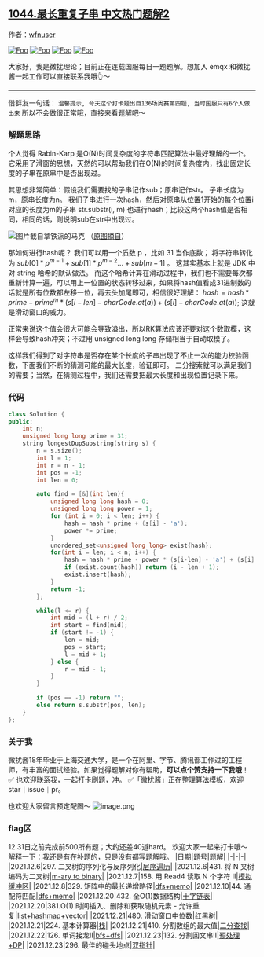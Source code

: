 ## [1044.最长重复子串 中文热门题解2](https://leetcode.cn/problems/longest-duplicate-substring/solutions/100000/wei-rao-li-lun-rabin-karp-er-fen-sou-suo-3c22)

作者：[wfnuser](https://leetcode.cn/u/wfnuser)

[![Foo](https://pic.leetcode-cn.com/1642401540-VfPxoS-file_1642401536561)](https://gitee.com/wfnuser/img/raw/master/perturbation.png) [![Foo](https://pic.leetcode-cn.com/1641890108-zTFrPQ-file_1641890104117)](https://github.com/wfnuser) [![Foo](https://pic.leetcode-cn.com/1641890107-TJrViW-file_1641890104103)](https://gitee.com/wfnuser/img/raw/master/mp.jpeg) [![Foo](https://pic.leetcode-cn.com/1641890108-KiCpre-file_1641890104115)](https://www.zhihu.com/people/qin-hao-37) 

大家好，我是微扰理论；目前正在连载国服每日一题题解。想加入 emqx 和微扰酱一起工作可以直接联系我哦👆～

---

借群友一句话： `温馨提示, 今天这个打卡题出自136场周赛第四题, 当时国服只有6个人做出来`
所以不会做很正常哦，直接来看题解吧～

### 解题思路
个人觉得 Rabin-Karp 是O(N)时间复杂度的字符串匹配算法中最好理解的一个。
它采用了滑窗的思想，天然的可以帮助我们在O(N)的时间复杂度内，找出固定长度的子串在原串中是否出现过。

其思想非常简单：假设我们需要找的子串记作sub；原串记作str。 子串长度为m，原串长度为n。
我们子串进行一次hash，然后对原串从位置1开始的每个位置i对应的长度为m的子串 str.substr(i, m) 也进行hash；比较这两个hash值是否相同，相同的话，则说明sub在str中出现过。

![图片截自拿铁派的马克](https://pic.leetcode-cn.com/1640225278-rbGChf-image.png) 
（[原图摘自](https://mark-lin.com/posts/20200625/)）

那如何进行hash呢？ 我们可以用一个质数 p ，比如 31 当作底数； 将字符串转化为 $sub[0]*p^{m-1}+sub[1]*p^{m-2}...+sub[m-1]$ 。 这其实基本上就是 JDK 中对 string 哈希的默认做法。
而这个哈希计算在滑动过程中，我们也不需要每次都重新计算一遍，可以用上一位置的状态转移过来，如果将hash值看成31进制数的话就是所有位数都左移一位，再去头加尾即可，相信很好理解：
$hash = hash * prime - prime^m * (s[i-len] - charCode.at(a)) + (s[i] - charCode.at(a))$;
这就是滑动窗口的威力。

正常来说这个值会很大可能会导致溢出，所以RK算法应该还要对这个数取模，这样会导致hash冲突；不过用 unsigned long long 存储相当于自动取模了。

这样我们得到了对字符串是否存在某个长度的子串出现了不止一次的能力校验函数，下面我们不断的猜测可能的最大长度，验证即可。
二分搜索就可以满足我们的需要；当然，在猜测过程中，我们还需要把最大长度和出现位置记录下来。

### 代码

```cpp
class Solution {
public:
    int n;
    unsigned long long prime = 31;
    string longestDupSubstring(string s) {
        n = s.size();
        int l = 1;
        int r = n - 1;
        int pos = -1;
        int len = 0;

        auto find = [&](int len){
            unsigned long long hash = 0;
            unsigned long long power = 1;
            for (int i = 0; i < len; i++) {
                hash = hash * prime + (s[i] - 'a');
                power *= prime;
            }
            unordered_set<unsigned long long> exist{hash};
            for(int i = len; i < n; i++) {
                hash = hash * prime - power * (s[i-len] - 'a') + (s[i] - 'a');
                if (exist.count(hash)) return (i - len + 1);
                exist.insert(hash);
            }
            return -1;
        };

        while(l <= r) {
            int mid = (l + r) / 2;
            int start = find(mid);
            if (start != -1) {
                len = mid;
                pos = start;
                l = mid + 1;
            } else {
                r = mid - 1;
            }
        }

        if (pos == -1) return "";
        else return s.substr(pos, len);
    }
};
```

### 关于我
微扰酱18年毕业于上海交通大学，是一个在阿里、字节、腾讯都工作过的工程师，有丰富的面试经验。如果觉得题解对你有帮助，**可以点个赞支持一下我哦**！ 
✅ 也欢迎[联系我](https://leetcode-cn.com/u/wfnuser/)，一起打卡刷题，冲。
✅「微扰酱」正在整理[算法模板](https://github.com/wfnuser/Algorithms)，欢迎star｜issue｜pr。

也欢迎大家留言预定配图～
![image.png](https://pic.leetcode-cn.com/1639625488-cIIUZz-image.png)


### flag区
12.31日之前完成前500所有题；大约还差40道hard。 欢迎大家一起来打卡哦～ 解释一下：我还是有在补题的，只是没有都写题解哦。
|日期|题号|题解|
|-|-|-|
|2021.12.6|297. 二叉树的序列化与反序列化|[层序遍历](https://leetcode-cn.com/problems/serialize-and-deserialize-binary-tree/solution/wei-rao-li-lun-er-cha-shu-xu-lie-hua-by-722aj/)|
|2021.12.6|431. 将 N 叉树编码为二叉树|[m-ary to binary](https://leetcode-cn.com/problems/encode-n-ary-tree-to-binary-tree/solution/wei-rao-li-lun-dfs-m-ary-to-binary-by-wf-kpix/)|
|2021.12.7|158. 用 Read4 读取 N 个字符 II|[模拟缓冲区](https://leetcode-cn.com/problems/read-n-characters-given-read4-ii-call-multiple-times/solution/wei-rao-li-lun-he-xin-zai-yu-huan-cun-sh-olns/)|
|2021.12.8|329. 矩阵中的最长递增路径|[dfs+memo](https://leetcode-cn.com/problems/longest-increasing-path-in-a-matrix/solution/wei-rao-li-lun-dfsji-yi-hua-sou-suo-by-w-81q9/)|
|2021.12.10|44. 通配符匹配|[dfs+memo](https://leetcode-cn.com/problems/wildcard-matching/solution/wei-rao-li-lun-ji-yi-hua-sou-suo-ying-yo-rflt/)|
|2021.12.20|432. 全O(1)数据结构|[十字链表](https://leetcode-cn.com/problems/all-oone-data-structure/solution/wei-rao-li-lun-shi-zi-lian-biao-by-wfnus-9cr9/)|
|2021.12.20|381.O(1) 时间插入、删除和获取随机元素 - 允许重复|[list+hashmap+vector](https://leetcode-cn.com/problems/insert-delete-getrandom-o1-duplicates-allowed/solution/wei-rao-li-lun-vector-list-hashmap-by-wf-h7wz/)|
|2021.12.21|480. 滑动窗口中位数|[红黑树](https://leetcode-cn.com/problems/sliding-window-median/solution/wei-rao-li-lun-zhi-jie-ji-yu-hong-hei-sh-53b9/)|
|2021.12.21|224. 基本计算器|[栈](https://leetcode-cn.com/problems/basic-calculator/solution/wei-rao-li-lun-zhan-yu-dao-you-gua-hao-j-x5hy/)|
|2021.12.21|410. 分割数组的最大值|[二分查找](https://leetcode-cn.com/problems/split-array-largest-sum/solution/wei-rao-li-lun-neng-li-yan-zheng-xing-er-22nv/)|
|2021.12.22|126. 单词接龙II|[bfs+dfs](https://leetcode-cn.com/problems/word-ladder-ii/solution/wei-rao-li-lun-bfssou-suo-zui-duan-ju-ch-ffh9/)|
|2021.12.23|132. 分割回文串II|[预处理+DP](https://leetcode-cn.com/problems/palindrome-partitioning-ii/solution/wei-rao-li-lun-yu-chu-li-dong-tai-gui-hu-akpu/)|
|2021.12.23|296. 最佳的碰头地点|[双指针](https://leetcode-cn.com/problems/best-meeting-point/solution/wei-rao-li-lun-shuang-zhi-zhen-liang-ge-lgzxk/)|


